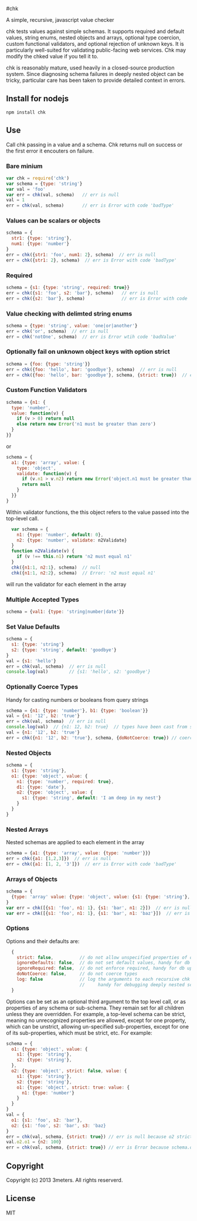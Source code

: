 #chk

  A simple, recursive, javascript value checker

  chk tests values against simple schemas. It supports required and default values, string enums, nested objects and arrays, optional type coercion, custom functional validators, and optional rejection of unknown keys.  It is particularly well-suited for validating public-facing web services. Chk may modify the chked value if you tell it to.
  
  chk is reasonably mature, used heavily in a closed-source production system. Since diagnosing schema failures in deeply nested object can be tricky, particular care has been taken to provide detailed context in errors.
   
## Install for nodejs

```
npm install chk
```

## Use
Call chk passing in a value and a schema.  Chk returns null on success or the first error it encouters on failure.  

### Bare minium
```js
var chk = require('chk')
var schema = {type: 'string'}
var val = 'foo'
var err = chk(val, schema)   // err is null
val = 1
err = chk(val, schema)       // err is Error with code 'badType'
```
### Values can be scalars or objects
```js
schema = {
  str1: {type: 'string'},
  num1: {type: 'number'}
}
err = chk({str1: 'foo', num1: 2}, schema)  // err is null
err = chk({str1: 2}, schema)  // err is Error with code 'badType'
```
### Required
```js
schema = {s1: {type: 'string', required: true}}
err = chk({s1: 'foo', s2: 'bar'}, schema)   // err is null
err = chk({s2: 'bar'}, schema)              // err is Error with code 'missingParam'
```

### Value checking with delimted string enums
```js
schema = {type: 'string', value: 'one|or|another'}
err = chk('or', schema)  // err is null
err = chk('notOne', schema)  // err is Error wtih code 'badValue'
```

### Optionally fail on unknown object keys with option strict
```js
schema = {foo: {type: 'string'}}
err = chk({foo: 'hello', bar: 'goodbye'}, schema)  // err is null
err = chk({foo: 'hello', bar: 'goodbye'}, schema, {strict: true})  // err is Error with code 'badParam'
```

### Custom Function Validators
```js
schema = {n1: {
  type: 'number',
  value: function(v) {
    if (v > 0) return null
    else return new Error('n1 must be greater than zero')
  }
}}
```
or
```js
schema = {
  a1: {type: 'array', value: {
    type: 'object',
    validate: function(v) {
      if (v.n1 > v.n2) return new Error('object.n1 must be greater than object.n2')
      return null
    }
  }}
}
```
Within validator functions, the this object refers to the value passed into the top-level call. 
```js
  var schema = {
    n1: {type: 'number', default: 0},
    n2: {type: 'number', validate: n2Validate}
  }
  function n2Validate(v) {
    if (v !== this.n1) return 'n2 must equal n1'
  }
  chk({n1:1, n2:1}, schema)  // null
  chk({n1:1, n2:2}, schema)  // Error: 'n2 must equal n1'

```
will run the validator for each element in the array
### Multiple Accepted Types
```js
schema = {val1: {type: 'string|number|date'}}
```
### Set Value Defaults
```js
schema = {
  s1: {type: 'string'}
  s2: {type: 'string', default: 'goodbye'}
}
val = {s1: 'hello'} 
err = chk(val, schema)  // err is null
console.log(val)        // {s1: 'hello', s2: 'goodbye'}
```
### Optionally Coerce Types
Handy for casting numbers or booleans from query strings
```js
schema = {n1: {type: 'number'}, b1: {type: 'boolean'}}
val = {n1: '12', b2: 'true'}
err = chk(val, schema)  // err is null
console.log(val)  // {n1: 12, b2: true}  // types have been cast from string to target type
val = {n1: '12', b2: 'true'}
err = chk({n1: '12', b2: 'true'}, schema, {doNotCoerce: true}) // coercion off, err is Error with code 'badType'
```
### Nested Objects
```js
schema = {
  s1: {type: 'string'},
  o1: {type: 'object', value: {
    n1: {type: 'number', required: true},
    d1: {type: 'date'},
    o2: {type: 'object', value: {
      s1: {type: 'string', default: 'I am deep in my nest'}
    }
  }
}
```
### Nested Arrays
Nested schemas are applied to each element in the array
```js
schema = {a1: {type: 'array', value: {type: 'number'}}}
err = chk({a1: [1,2,3]})  // err is null
err = chk({a1: [1, 2, '3']})  // err is Error with code 'badType'
```
### Arrays of Objects
```js
schema = {
  {type: 'array' value: {type: 'object', value: {s1: {type: 'string'}, n1: {type: 'number'}}}
}
var err = chk([{s1: 'foo', n1: 1}, {s1: 'bar', n1: 2}])  // err is null
var err = chk([{s1: 'foo', n1: 1}, {s1: 'bar', n1: 'baz'}])  // err is Error with code 'badType'
```
### Options
Options and their defaults are:
```js
  {
    strict: false,          // do not allow unspecified properties of objects
    ignoreDefaults: false,  // do not set default values, handy for db updates
    ignoreRequired: false,  // do not enforce required, handy for db updates
    doNotCoerce: false,     // do not coerce types
    log: false              // log the arguments to each recursive chk call,
                            //     handy for debugging deeply nested schemas
  }
```
Options can be set as an optional third argument to the top level call, or as properties of any schema or sub-schema.  They remain set for all children unless they are overridden.  For example, a top-level schema can be strict, meaning no unrecognized properties are allowed, except for one property, which can be unstrict, allowing un-specified sub-properties, except for one of its sub-properties, which must be strict, etc. For example: 
```js
schema = {
  o1: {type: 'object', value: {
    s1: {type: 'string'},
    s2: {type: 'string'},
  },
  o2: {type: 'object', strict: false, value: {
    s1: {type: 'string'},
    s2: {type: 'string'},
    o1: {type: 'object', strict: true: value: {
      n1: {type: 'number'}
    }
  }
}
val = {
  o1: {s1: 'foo', s2: 'bar'},
  o2: {s1: 'foo', s2: 'bar', s3: 'baz}
}
err = chk(val, schema, {strict: true}) // err is null because o2 strict attribute overrode option
val.o2.o1 = {n2: 100}
err = chk(val, schema, {strict: true}) // err is Error because schema.o2.o1 does not allow properties other than n1

```
## Copyright
  Copyright (c) 2013 3meters.  All rights reserverd.

## License
  MIT
